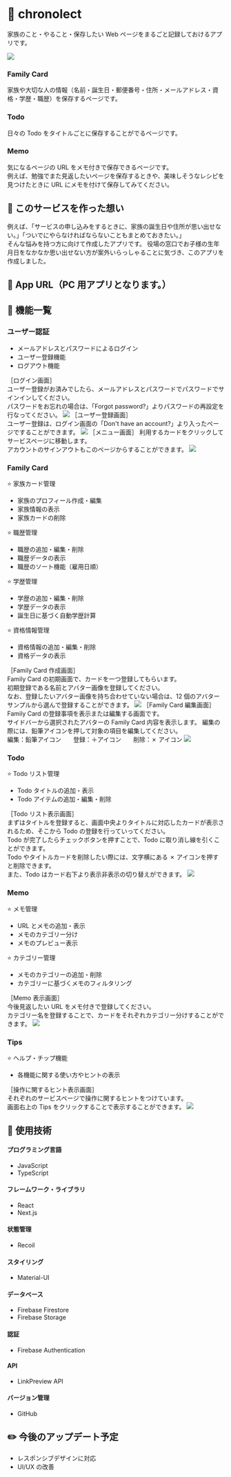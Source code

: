 # 📒 chronolect

家族のこと・やること・保存したい Web ページをまるごと記録しておけるアプリです。

<img src="https://github.com/user-attachments/assets/04411ed8-01b7-4a6b-8294-e9a3cfdd3316">

### Family Card

家族や大切な人の情報（名前・誕生日・郵便番号・住所・メールアドレス・資格・学歴・職歴）を保存するページです。

### Todo

日々の Todo をタイトルごとに保存することがでるページです。

### Memo

気になるページの URL をメモ付きで保存できるページです。  
例えば、勉強でまた見返したいページを保存するときや、美味しそうなレシピを見つけたときに URL にメモを付けて保存してみてください。

## 🌼 このサービスを作った想い

例えば、「サービスの申し込みをするときに、家族の誕生日や住所が思い出せない。」「ついでにやらなければならないこともまとめておきたい。」  
そんな悩みを持つ方に向けて作成したアプリです。
役場の窓口でお子様の生年月日をなかなか思い出せない方が案外いらっしゃることに気づき、このアプリを作成しました。

## 🌼 App URL（PC 用アプリとなります。）

## 🔧 機能一覧

### ユーザー認証

- メールアドレスとパスワードによるログイン
- ユーザー登録機能
- ログアウト機能

［ログイン画面］  
ユーザー登録がお済みでしたら、メールアドレスとパスワードでパスワードでサインインしてください。  
パスワードをお忘れの場合は、「Forgot password?」よりパスワードの再設定を行なってください。
<img src="https://github.com/user-attachments/assets/6c0ea15f-5727-431f-8c30-34ffdbfcc47d">
［ユーザー登録画面］  
ユーザー登録は、ログイン画面の「Don't have an account?」より入ったページですることができます。
<img src="https://github.com/user-attachments/assets/0d90e38d-bd53-4534-86f6-805a9dfeee1f">
［メニュー画面］
利用するカードをクリックしてサービスページに移動します。  
アカウントのサインアウトもこのページからすることができます。
<img src="https://github.com/user-attachments/assets/3502cae4-6516-427a-8d0e-856f052c2bb9">

### Family Card

⭐️ 家族カード管理

- 家族のプロフィール作成・編集
- 家族情報の表示
- 家族カードの削除

⭐️ 職歴管理

- 職歴の追加・編集・削除
- 職歴データの表示
- 職歴のソート機能（雇用日順）

⭐️ 学歴管理

- 学歴の追加・編集・削除
- 学歴データの表示
- 誕生日に基づく自動学歴計算

⭐️ 資格情報管理

- 資格情報の追加・編集・削除
- 資格データの表示

［Family Card 作成画面］  
Family Card の初期画面で、カードを一つ登録してもらいます。  
初期登録である名前とアバター画像を登録してください。  
なお、登録したいアバター画像を持ち合わせていない場合は、12 個のアバターサンプルから選んで登録することができます。
<img src="https://github.com/user-attachments/assets/65dc8a1e-f2ab-4efa-9676-ec01d124c59e">
［Family Card 編集画面］  
Family Card の登録事項を表示または編集する画面です。  
サイドバーから選択されたアバターの Family Card 内容を表示します。
編集の際には、鉛筆アイコンを押して対象の項目を編集してください。  
編集：鉛筆アイコン　　登録：＋アイコン　　削除：✗ アイコン
<img src="https://github.com/user-attachments/assets/3c6b13b6-66d0-4892-b2c3-1aaca3a0234e">

### Todo

⭐️ Todo リスト管理

- Todo タイトルの追加・表示
- Todo アイテムの追加・編集・削除

［Todo リスト表示画面］  
まずはタイトルを登録すると、画面中央よりタイトルに対応したカードが表示されるため、そこから Todo の登録を行っていってください。  
Todo が完了したらチェックボタンを押すことで、Todo に取り消し線を引くことができます。  
Todo やタイトルカードを削除したい際には、文字横にある ✗ アイコンを押すと削除できます。  
また、Todo はカード右下より表示非表示の切り替えができます。
<img src="https://github.com/user-attachments/assets/63595c31-2902-4027-9076-00163fc044a7">

### Memo

⭐️ メモ管理

- URL とメモの追加・表示
- メモのカテゴリー分け
- メモのプレビュー表示

⭐️ カテゴリー管理

- メモのカテゴリーの追加・削除
- カテゴリーに基づくメモのフィルタリング

［Memo 表示画面］  
今後見返したい URL をメモ付きで登録してください。  
カテゴリー名を登録することで、カードをそれぞれカテゴリー分けすることができます。
<img src="https://github.com/user-attachments/assets/809caaa5-0a91-4cff-83b0-7bbe34bc1622">

### Tips

⭐️ ヘルプ・チップ機能

- 各機能に関する使い方やヒントの表示

［操作に関するヒント表示画面］  
それぞれのサービスページで操作に関するヒントをつけています。  
画面右上の Tips をクリックすることで表示することができます。
<img src="https://github.com/user-attachments/assets/901eb32f-687a-46ff-a4db-787585f6f1c7">

## 🔧 使用技術

#### プログラミング言語

- JavaScript
- TypeScript

#### フレームワーク・ライブラリ

- React
- Next.js

#### 状態管理

- Recoil

#### スタイリング

- Material-UI

#### データベース

- Firebase Firestore
- Firebase Storage

#### 認証

- Firebase Authentication

#### API

- LinkPreview API

#### バージョン管理

- GitHub

## ✏️ 今後のアップデート予定

- レスポンシブデザインに対応
- UI/UX の改善

